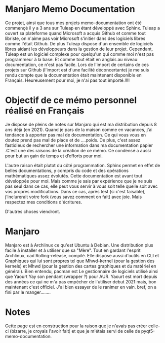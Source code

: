 # Manjaro Memo Documentation

Ce projet, ainsi que tous mes projets memo-documentation ont été commençé il y a 3 ans sur Tuleap en étant développé avec Sphinx.
Tuleap a ouvert sa plateforme quand Microsoft a acquis Github et comme tout libriste, on n'aime pas voir Microsoft s'initier dans 
des logiciels libres comme l'était Github. De plus Tuleap dispose d'un ensemble de logiciels libres aidant les développeurs dans la gestion de leur projet.
Cependant, Tuleap est un logiciel complexe pour quelqu'un qui comme moi n'est pas programmeur à la base. Et comme tout était en anglais au niveau documentation, ce n'est pas facile.
Lors de l'import de certains de ces projets sur Github (l'import est d'une facilité déconcertante) je me suis rendu compte que la documentation était maintenant disponible en Français.
Heureusement pour moi, je n'ai pas tout importé.!!!!


# Objectif de ce mémo personnel réalisé en Français

Je dispose de pleins de notes sur Manjaro qui est ma distribution depuis 8 ans déjà (en 2021). Quand je pars de la maison comme en vacances, j'ai tendance à apporter pas mal de documentation.
Ce qui vous vous en doutez prend pas mal de place et de ....poids. De plus, c'est assez fastidieux de rechercher une information dans ma documentation papier
.C'est une des raisons de la création de ce mémo. Ce condensé a aussi pour but un gain de temps et d’efforts pour moi.

L'autre raison était plutot du côté programmation. Sphinx permet en effet de belles documentations, y compris du code et des opérations mathématiques assez évolutés.
Cette documentation est avant tout développée pour moi. Mais comme je sais par expérience que je ne suis pas seul dans ce cas, elle peut vous servir à vous soit telle quelle soit avec vos propres modifications.
Dans ce cas, après test (si c'est faisable), j'inclurerait votre fork (vous savez comment on fait) avec joie. Mais respectez mes conditions d'écritures.

D'autres choses viendront.


# Manjaro

Manjaro est à Archlinux ce qu'est Ubuntu à Debian. Une distribution plus facile à installer et à utiliser que sa "Mère". Tout en gardant l'esprit Archlinux, cad Rolling-release, compilé.
Elle dispose aussi d'outils en CLI et Graphiques qui lui sont propres tel que Mhwd-kernel (pour la gestion des kernels) et Mhwd (pour la gestion des cartes graphiques et du matériel en général).
Bien entendu, pacman est Le gestionnaire de logiciels utilisé ainsi que Yaourt Yay son pendant (wrapper ?) pour AUR. Yaourt est mort depuis des années ce qui ne m'a pas empécher
de l'utiliser debut 2021 mais, bon maintenant c'est officiel. J'ai bien essayer de le ranimer en vain. bref, on a fini par le manger........

# Notes

Cette page est en construction pour la raison que je n'avais pas créer celle-ci (bizarre, je croyais l'avoir fait) et que je m'étais servi de celle de pyqt5-memo-documentation.
